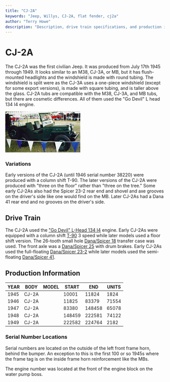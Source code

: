 ```yaml
---
title: "CJ-2A"
keywords: "Jeep, Willys, CJ-2A, flat fender, cj2a"
author: "Terry Howe"
description: "Description, drive train specifications, and production information for the Willys Jeep CJ-2A"
---
```


# CJ-2A

The CJ-2A was the first civilian Jeep. It was produced from July 17th 1945 through 1949. It looks similar to an M38, CJ-3A, or MB, but it has flush-mounted headlights and the windshield is made with round tubing. The windshield is split were as the CJ-3A uses a one-piece windshield (except for some export versions), is made with square tubing, and is taller above the glass. CJ-2A tubs are compatible with the M38, CJ-3A, and MB tubs, but there are cosmetic differences. All of them used the "Go Devil" L head 134 I4 engine.

[![1948 CJ-2A passenger side](../img/cj2ap_.jpg)](../img/cj2ap.jpg)

### Variations

Early versions of the CJ-2A (until 1946 serial number 38220) were produced with a column shift T-90. The later versions of the CJ-2A were produced with "three on the floor" rather than "three on the tree." Some early CJ-2As also had the Spicer 23-2 rear end and shovel and axe grooves on the driver's side like one would find on the MB. Later CJ-2As had a Dana 41 rear end and no grooves on the driver's side.

## Drive Train

The CJ-2A used the ["Go Devil" L-Head 134 I4](../engine/factory/godevil134.md) engine. Early CJ-2As were equipped with a column shift [T-90](../transmission/factory/t90.md) 3 speed while later models used a floor shift version. The 26-tooth small hole [Dana/Spicer 18](../xfer/factory/d18.md) transfer case was used. The front axle was a [Dana/Spicer 25](../axle/factory/d25.md) with drum brakes. Early CJ-2As used the full-floating [Dana/Spicer 23-2](../axle/factory/s23.md) while later models used the semi-floating [Dana/Spicer 41](../axle/factory/d41.md).

## Production Information

| YEAR | BODY  | MODEL | START  | END    | UNITS |
|------|-------|-------|--------|--------|-------|
| 1945 | CJ-2A |       | 10001  | 11824  | 1824  |
| 1946 | CJ-2A |       | 11825  | 83379  | 71554 |
| 1947 | CJ-2A |       | 83380  | 148458 | 65078 |
| 1948 | CJ-2A |       | 148459 | 222581 | 74122 |
| 1949 | CJ-2A |       | 222582 | 224764 | 2182  |

### Serial Number Locations

Serial numbers are located on the outside of the left front frame horn, behind the bumper. An exception to this is the first 100 or so 1945s where the frame tag is on the inside frame horn reinforcement like the MBs.

The engine number was located at the front of the engine block on the water pump boss.